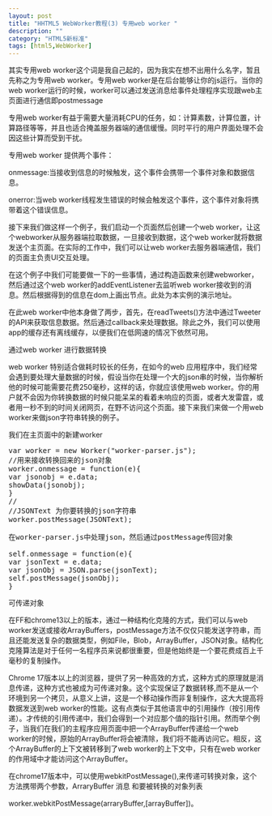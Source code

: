 ```yaml
---
layout: post
title: "HHTML5 WebWorker教程(3) 专用web worker "
description: ""
category: "HTML5新标准"
tags: [html5,WebWorker]
---
```


其实专用web worker这个词是我自己起的，因为我实在想不出用什么名字，暂且先称之为专用web worker。专用web worker是在后台能够让你的js运行。当你的web worker运行的时候，worker可以通过发送消息给事件处理程序实现跟web主页面进行通信即postmessage

专用web worker有益于需要大量消耗CPU的任务，如：计算素数，计算位置，计算路径等等，并且也适合掩盖服务器端的通信缓慢。同时平行的用户界面处理不会因这些计算而受到干扰。

专用web worker 提供两个事件：

onmessage:当接收到信息的时候触发，这个事件会携带一个事件对象和数据信息。

onerror:当web worker线程发生错误的时候会触发这个事件，这个事件对象将携带着这个错误信息。

接下来我们做这样一个例子，我们启动一个页面然后创建一个web worker，让这个webworker从服务器端拉取数据，一旦接收到数据，这个web worker就将数据发送个主页面。在实际的工作中，我们可以让web worker去服务器端通信，我们的页面主负责UI交互处理。

在这个例子中我们可能要做一下的一些事情，通过构造函数来创建webworker，然后通过这个web worker的addEventListener去监听web worker接收到的消息。然后根据得到的信息在dom上画出节点。此处为本实例的演示地址。

在此web worker中他本身做了两步，首先，在readTweets()方法中通过Tweeter的API来获取信息数据。然后通过callback来处理数据。除此之外，我们可以使用app的缓存还有离线缓存，以便我们在低网速的情况下依然可用。

通过web worker 进行数据转换

web worker 特别适合做耗时较长的任务，在如今的web 应用程序中，我们经常会遇到要处理大量数据的时候，假设当你在处理一个大的json串的时候，当你解析他的时候可能需要花费250毫秒，这样的话，你就应该使用web worker。你的用户就不会因为你转换数据的时候只能呆呆的看着未响应的页面，或者大发雷霆，或者用一秒不到的时间关闭网页，在野不访问这个页面。接下来我们来做一个用web worker来做json字符串转换的例子。

我们在主页面中的新建worker

<pre class="prettyprint lang-js linenums">
var worker = new Worker("worker-parser.js");
//用来接收转换回来的json对象
worker.onmessage = function(e){
var jsonobj = e.data;
showData(jsonobj);
}
//
//JSONText 为你要转换的json字符串
worker.postMessage(JSONText);

在worker-parser.js中处理json，然后通过postMessage传回对象

self.onmessage = function(e){
var jsonText = e.data;
var jsonObj = JSON.parse(jsonText);
self.postMessage(jsonObj);
}
</pre>

可传递对象

在FF和chrome13以上的版本，通过一种结构化克隆的方式，我们可以与web worker发送或接收ArrayBuffers，postMessage方法不仅仅只能发送字符串，而且还能发送复杂的数据类型，例如File，Blob，ArrayBuffer，JSON对象。结构化克隆算法是对于任何一名程序员来说都很重要，但是他始终是一个要花费成百上千毫秒的复制操作。

Chrome 17版本以上的浏览器，提供了另一种高效的方式，这种方式的原理就是消息传递，这种方式也被成为可传递对象。这个实现保证了数据转移,而不是从一个环境到另一个拷贝，从意义上讲，这是一个移动操作而非复制操作，这大大提高将数据发送到web worker的性能。这有点类似于其他语言中的引用操作（按引用传递）。才传统的引用传递中，我们会得到一个对应那个值的指针引用。然而举个例子，当我们在我们的主程序应用页面中把一个ArrayBuffer传递给一个web worker的时候，原始的ArrayBuffer将会被清除，我们将不能再访问它。相反，这个ArrayBuffer的上下文被转移到了web worker的上下文中，只有在web worker的作用域中才能访问这个ArrayBuffer。

在chrome17版本中，可以使用webkitPostMessage(),来传递可转换对象，这个方法携带两个参数，ArraryBuffer 消息 和要被转换的对象列表

worker.webkitPostMessage(arraryBuffer,[arrayBuffer])。